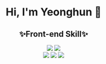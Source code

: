 
<div align="center">
  
  <h1> Hi, I'm Yeonghun 👋 </h1>
  
 
  
  
  
  
<h2>✨Front-end Skill✨</h2>
  <div>
    <img src="https://img.shields.io/badge/Javascript-black?style=flat-square&logo=javascript&logoColor=F7DF1E"/>
    <img src="https://img.shields.io/badge/React-black?style=flat-square&logo=react&logoColor=61DAFB"/>
  </div>
  <div>
    <img src="https://img.shields.io/badge/CSS3-black?style=flat-square&logo=CSS3&logoColor=1572B6"/>
    <img src="https://img.shields.io/badge/SASS-black?style=flat-square&logo=Sass&logoColor=CC6699"/>
    <img src="https://img.shields.io/badge/StyledComponents-black?style=flat-square&logo=styled-components&logoColor=DB7093"/>
  </div>
</div>


<!--
**YeonghunKO/YeonghunKO** is a ✨ _special_ ✨ repository because its `README.md` (this file) appears on your GitHub profile.

Here are some ideas to get you started:

- 🔭 I’m currently working on ...
- 🌱 I’m currently learning ...
- 👯 I’m looking to collaborate on ...
- 🤔 I’m looking for help with ...
- 💬 Ask me about ...
- 📫 How to reach me: ...
- 😄 Pronouns: ...
- ⚡ Fun fact: ...
-->
